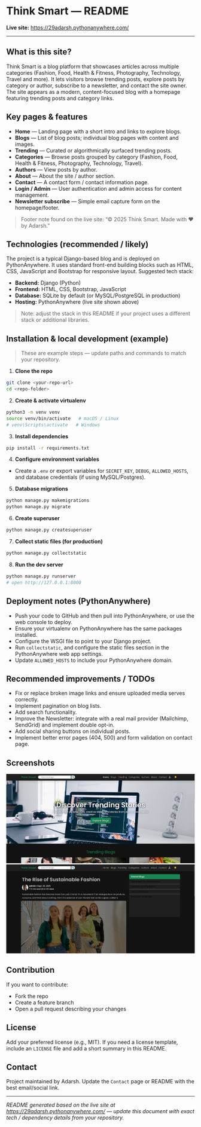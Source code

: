 # Think Smart — README

**Live site:** https://29adarsh.pythonanywhere.com/

---

## What is this site?
Think Smart is a blog platform that showcases articles across multiple categories (Fashion, Food, Health & Fitness, Photography, Technology, Travel and more). It lets visitors browse trending posts, explore posts by category or author, subscribe to a newsletter, and contact the site owner. The site appears as a modern, content-focused blog with a homepage featuring trending posts and category links.

## Key pages & features
- **Home** — Landing page with a short intro and links to explore blogs.
- **Blogs** — List of blog posts; individual blog pages with content and images.
- **Trending** — Curated or algorithmically surfaced trending posts.
- **Categories** — Browse posts grouped by category (Fashion, Food, Health & Fitness, Photography, Technology, Travel).
- **Authors** — View posts by author.
- **About** — About the site / author section.
- **Contact** — A contact form / contact information page.
- **Login / Admin** — User authentication and admin access for content management.
- **Newsletter subscribe** — Simple email capture form on the homepage/footer.

> Footer note found on the live site: “© 2025 Think Smart. Made with ❤️ by Adarsh.”

## Technologies (recommended / likely)
The project is a typical Django-based blog and is deployed on PythonAnywhere. It uses standard front-end building blocks such as HTML, CSS, JavaScript and Bootstrap for responsive layout. Suggested tech stack:
- **Backend:** Django (Python)
- **Frontend:** HTML, CSS, Bootstrap, JavaScript
- **Database:** SQLite by default (or MySQL/PostgreSQL in production)
- **Hosting:** PythonAnywhere (live site shown above)

> Note: adjust the stack in this README if your project uses a different stack or additional libraries.

## Installation & local development (example)
> These are example steps — update paths and commands to match your repository.

1. **Clone the repo**
```bash
git clone <your-repo-url>
cd <repo-folder>
```

2. **Create & activate virtualenv**
```bash
python3 -m venv venv
source venv/bin/activate   # macOS / Linux
# venv\Scripts\activate   # Windows
```

3. **Install dependencies**
```bash
pip install -r requirements.txt
```

4. **Configure environment variables**
- Create a `.env` or export variables for `SECRET_KEY`, `DEBUG`, `ALLOWED_HOSTS`, and database credentials (if using MySQL/Postgres).

5. **Database migrations**
```bash
python manage.py makemigrations
python manage.py migrate
```

6. **Create superuser**
```bash
python manage.py createsuperuser
```

7. **Collect static files (for production)**
```bash
python manage.py collectstatic
```

8. **Run the dev server**
```bash
python manage.py runserver
# open http://127.0.0.1:8000
```

## Deployment notes (PythonAnywhere)
- Push your code to GitHub and then pull into PythonAnywhere, or use the web console to deploy.
- Ensure your virtualenv on PythonAnywhere has the same packages installed.
- Configure the WSGI file to point to your Django project.
- Run `collectstatic`, and configure the static files section in the PythonAnywhere web app settings.
- Update `ALLOWED_HOSTS` to include your PythonAnywhere domain.

## Recommended improvements / TODOs
- Fix or replace broken image links and ensure uploaded media serves correctly.
- Implement pagination on blog lists.
- Add search functionality.
- Improve the Newsletter: integrate with a real mail provider (Mailchimp, SendGrid) and implement double opt-in.
- Add social sharing buttons on individual posts.
- Implement better error pages (404, 500) and form validation on contact page.

## Screenshots
![Homepage](/screenshots/homepage.png)
![Blog post](/screenshots/post.png)


## Contribution
If you want to contribute:
- Fork the repo
- Create a feature branch
- Open a pull request describing your changes

## License
Add your preferred license (e.g., MIT). If you need a license template, include an `LICENSE` file and add a short summary in this README.

## Contact
Project maintained by Adarsh. Update the `Contact` page or README with the best email/social link.

---

*README generated based on the live site at https://29adarsh.pythonanywhere.com/ — update this document with exact tech / dependency details from your repository.*

